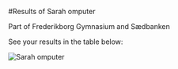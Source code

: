 
#Results of Sarah omputer 

Part of Frederikborg Gymnasium and Sædbanken

See your results in the table below:

![Sarah omputer](./plots/Sarahomputer_table.png)

